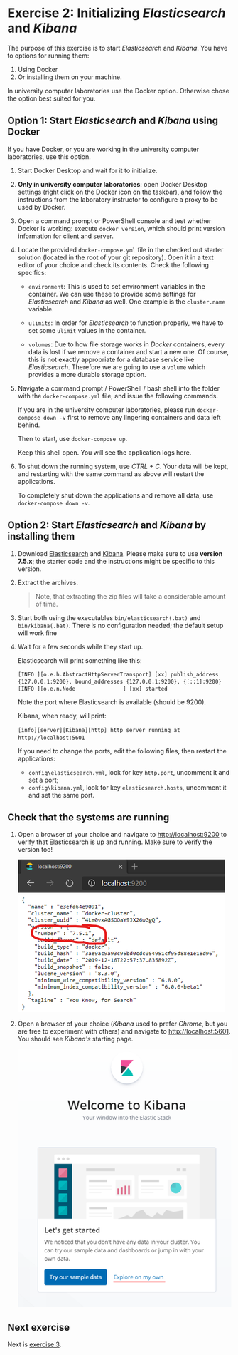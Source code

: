 # Exercise 2: Initializing _Elasticsearch_ and _Kibana_

The purpose of this exercise is to start _Elasticsearch_ and _Kibana_. You have to options for running them:

1. Using Docker
1. Or installing them on your machine.

In university computer laboratories use the Docker option. Otherwise chose the option best suited for you.

## Option 1: Start _Elasticsearch_ and _Kibana_ using Docker

If you have Docker, or you are working in the university computer laboratories, use this option.

1. Start Docker Desktop and wait for it to initialize.

1. **Only in university computer laboratories**: open Docker Desktop settings (right click on the Docker icon on the taskbar), and follow the instructions from the laboratory instructor to configure a proxy to be used by Docker.

1. Open a command prompt or PowerShell console and test whether Docker is working: execute `docker version`, which should print version information for client and server.

1. Locate the provided `docker-compose.yml` file in the checked out starter solution (located in the root of your git repository). Open it in a text editor of your choice and check its contents. Check the following specifics:

   - `environment`: This is used to set environment variables in the container. We can use these to provide some settings for _Elasticsearch_ and _Kibana_ as well. One example is the `cluster.name` variable.

   - `ulimits`: In order for _Elasticsearch_ to function properly, we have to set some `ulimit` values in the container.

   - `volumes`: Due to how file storage works in _Docker_ containers, every data is lost if we remove a container and start a new one. Of course, this is not exactly appropriate for a database service like _Elasticsearch_. Therefore we are going to use a `volume` which provides a more durable storage option.

1. Navigate a command prompt / PowerShell / bash shell into the folder with the `docker-compose.yml` file, and issue the following commands.

   If you are in the university computer laboratories, please run `docker-compose down -v` first to remove any lingering containers and data left behind.

   Then to start, use `docker-compose up`.

   Keep this shell open. You will see the application logs here.

1. To shut down the running system, use _CTRL + C_. Your data will be kept, and restarting with the same command as above will restart the applications.

   To completely shut down the applications and remove all data, use `docker-compose down -v`.

## Option 2: Start _Elasticsearch_ and _Kibana_ by installing them

1. Download [Elasticsearch](https://www.elastic.co/downloads/past-releases/elasticsearch-7-5-1) and [Kibana](https://www.elastic.co/downloads/past-releases/kibana-7-5-1). Please make sure to use **version 7.5.x**; the starter code and the instructions might be specific to this version.

1. Extract the archives.

   > Note, that extracting the zip files will take a considerable amount of time.

1. Start both using the executables `bin/elasticsearch(.bat)` and `bin/kibana(.bat)`. There is no configuration needed; the default setup will work fine

1. Wait for a few seconds while they start up.

   Elasticsearch will print something like this:

   ```
   [INFO ][o.e.h.AbstractHttpServerTransport] [xx] publish_address {127.0.0.1:9200}, bound_addresses {127.0.0.1:9200}, {[::1]:9200}
   [INFO ][o.e.n.Node               ] [xx] started
   ```

   Note the port where Elasticsearch is available (should be 9200).

   Kibana, when ready, will print:

   `[info][server][Kibana][http] http server running at http://localhost:5601`

   If you need to change the ports, edit the following files, then restart the applications:

   - `config\elasticsearch.yml`, look for key `http.port`, uncomment it and set a port;
   - `config\kibana.yml`, look for key `elasticsearch.hosts`, uncomment it and set the same port.

## Check that the systems are running

1. Open a browser of your choice and navigate to <http://localhost:9200> to verify that Elasticsearch is up and running. Make sure to verify the version too!

   ![Elasticsearch version](./images/exercises/elasticsearch-version.png)

1. Open a browser of your choice (_Kibana_ used to prefer _Chrome_, but you are free to experiment with others) and navigate to <http://localhost:5601>. You should see _Kibana's_ starting page.

   ![Kibana started](./images/exercises/kibana-started.png)

## Next exercise

Next is [exercise 3](exercise3.md).
